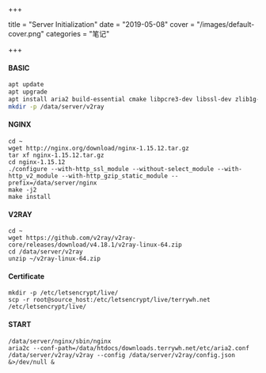 +++

title = "Server Initialization"
date = "2019-05-08"
cover = "/images/default-cover.png"
categories = "笔记"

+++

#### BASIC

``` Bash
apt update
apt upgrade
apt install aria2 build-essential cmake libpcre3-dev libssl-dev zlib1g-dev
mkdir -p /data/server/v2ray
```

#### NGINX

```
cd ~
wget http://nginx.org/download/nginx-1.15.12.tar.gz
tar xf nginx-1.15.12.tar.gz
cd nginx-1.15.12
./configure --with-http_ssl_module --without-select_module --with-http_v2_module --with-http_gzip_static_module --prefix=/data/server/nginx
make -j2
make install
```

#### V2RAY

```
cd ~
wget https://github.com/v2ray/v2ray-core/releases/download/v4.18.1/v2ray-linux-64.zip
cd /data/server/v2ray
unzip ~/v2ray-linux-64.zip
```

#### Certificate
```
mkdir -p /etc/letsencrypt/live/
scp -r root@source_host:/etc/letsencrypt/live/terrywh.net /etc/letsencrypt/live/
```

#### START

```
/data/server/nginx/sbin/nginx
aria2c --conf-path=/data/htdocs/downloads.terrywh.net/etc/aria2.conf
/data/server/v2ray/v2ray --config /data/server/v2ray/config.json &>/dev/null &
```

